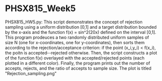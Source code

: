 # PHSX815_Week5

PHSX815_HW5.py: This script demonstrates the concept of rejection sampling using a uniform distribution [0,1] and a target distribution bounded by the x-axis and the function f(x) = sin^2(20x) defined on the interval [0,1]. This program prodeuces a two randomly distributed uniform samples of size N (one for x-coordinates, one for y-coordinates), then sorts them according to the rejection/acceptance criterion: if the point (x_i,y_i) < f(x_i), the poitn is accepted--rejected otherwise. Then, the script constructs a plot of the function f(x) overlayed with the accepted/rejected points (each plotted in a different color). Finally, the program prints out the number of accepts, rejects, and the ratio of accepts to sample size. The plot is titled "Rejection_sampling.png"
